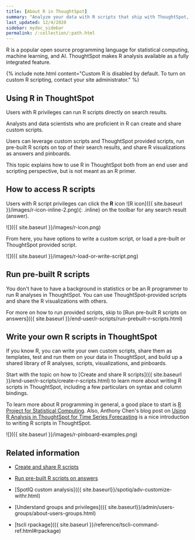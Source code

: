 ```yaml
---
title: [About R in ThoughtSpot]
summary: "Analyze your data with R scripts that ship with ThoughtSpot, and build visualizations and Pinboards based on the analytical insights you obtained. You can also create custom R scripts, and share them with your team."
last_updated: 12/4/2020
sidebar: mydoc_sidebar
permalink: /:collection/:path.html
---
```


R is a popular open source programming language for statistical computing, machine learning, and AI. ThoughtSpot makes R analysis available as a fully integrated feature.

{% include note.html content="Custom R is disabled by default. To turn on custom R scripting, contact your site administrator." %}

## Using R in ThoughtSpot

Users with R privileges can run R scripts directly on search results.

Analysts and data scientists who are proficient in R can create and share custom scripts.

Users can leverage custom scripts and ThoughtSpot provided scripts, run pre-built R scripts on top of their search results, and share R visualizations as answers and pinboards.

This topic explains how to use R in ThoughtSpot both from an end user and scripting perspective, but is not meant as an R primer.

## How to access R scripts

Users with R script privileges can click the **R** icon
![R icon]({{ site.baseurl }}/images/r-icon-inline-2.png){: .inline}
on the toolbar for any search result (answer).

![]({{ site.baseurl }}/images/r-icon.png)

From here, you have options to write a custom script, or load a pre-built or
ThoughtSpot provided script.

![]({{ site.baseurl }}/images/r-load-or-write-script.png)

## Run pre-built R scripts

You don't have to have a background in statistics or be an R programmer to run R
analyses in ThoughtSpot. You can use ThoughtSpot-provided scripts and share the
R visualizations with others.

For more on how to run provided scripts, skip to
[Run pre-built R scripts on answers]({{ site.baseurl }}/end-user/r-scripts/run-prebuilt-r-scripts.html)

## Write your own R scripts in ThoughtSpot

If you know R, you can write your own custom scripts, share them as templates,
test and run them on your data in ThoughtSpot, and build up a shared library of
R analyses, scripts, visualizations, and pinboards.

Start with the topic on how to [Create and share R scripts]({{ site.baseurl }}/end-user/r-scripts/create-r-scripts.html)
to learn more about writing R scripts in ThoughtSpot, including a few
particulars on syntax and column bindings.

To learn more about R programming in general, a good place to start is [R Project for
Statistical Computing](https://www.r-project.org/). Also, Anthony Chen's blog
post on [Using R Analysis in ThoughtSpot for Time Series
Forecasting](https://www.thoughtspot.com/codex/using-r-analysis-thoughtspot-time-series-forecasting)
is a nice introduction to writing R scripts in ThoughtSpot.

![]({{ site.baseurl }}/images/r-pinboard-examples.png)


## Related information

* [Create and share R scripts](create-r-scripts.html#)

* [Run pre-built R scripts on answers](run-prebuilt-r-scripts.html)

* [SpotIQ custom analysis]({{ site.baseurl}}/spotiq/adv-customize-withr.html)

* [Understand groups and privileges]({{ site.baseurl}}/admin/users-groups/about-users-groups.html)

* [tscli rpackage]({{ site.baseurl }}/reference/tscli-command-ref.html#rpackage)
